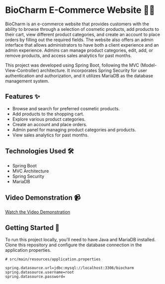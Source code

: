 # BioCharm E-Commerce Website 🌿🌸

BioCharm is an e-commerce website that provides customers with the ability to browse through a selection of cosmetic products, add products to their cart, view different product categories, and create an account to place orders by filling out the required fields. The website also offers an admin interface that allows administrators to have both a client experience and an admin experience. Admins can manage product categories, edit, add, or remove products, and access sales analytics for past months.

This project was developed using Spring Boot, following the MVC (Model-View-Controller) architecture. It incorporates Spring Security for user authentication and authorization, and it utilizes MariaDB as the database management system.

## Features ✨

- Browse and search for preferred cosmetic products.
- Add products to the shopping cart.
- Explore various product categories.
- Create an account and place orders.
- Admin panel for managing product categories and products.
- View sales analytics for past months.

## Technologies Used 🛠️

- Spring Boot
- MVC Architecture
- Spring Security
- MariaDB

## Video Demonstration 📹

[Watch the Video Demonstration](https://drive.google.com/file/d/1ZtGQ4dm-ALzysJUNfacFNPoWWWMfMc5g/view?usp=drive_link)

## Getting Started 🚀

To run this project locally, you'll need to have Java and MariaDB installed. Clone this repository and configure the database connection in the application properties.

```properties
# src/main/resources/application.properties

spring.datasource.url=jdbc:mysql://localhost:3306/biocharm
spring.datasource.username=root
spring.datasource.password=
